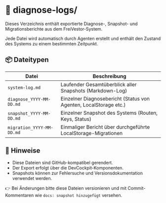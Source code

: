 # 📁 diagnose-logs/

Dieses Verzeichnis enthält exportierte Diagnose-, Snapshot- und Migrationsberichte aus dem FreiVestor-System.

Jede Datei wird automatisch durch Agenten erstellt und enthält den Zustand des Systems zu einem bestimmten Zeitpunkt.

## 📦 Dateitypen

| Datei                   | Beschreibung |
|------------------------|--------------|
| `system-log.md`        | Laufender Gesamtüberblick aller Snapshots (Markdown-Log) |
| `diagnose_YYYY-MM-DD.md` | Einzelner Diagnosebericht (Status von Agenten, LocalStorage etc.) |
| `snapshot_YYYY-MM-DD.md` | Einzelner Snapshot des Systems (Routen, Keys, Status) |
| `migration_YYYY-MM-DD.md` | Einmaliger Bericht über durchgeführte LocalStorage-Migrationen |

## 📌 Hinweise

- Diese Dateien sind GitHub-kompatibel gerendert.
- Der Export erfolgt über die DevCockpit-Komponenten.
- Snapshots können zur Fehlersuche und Versionsdokumentation verwendet werden.

👉 Bei Änderungen bitte diese Dateien versionieren und mit Commit-Kommentaren wie `docs: snapshot hinzugefügt` versehen.
